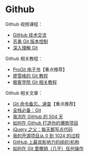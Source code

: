 # Github

Github 视频课程：

- [GitHub 技术交流](http://pan.baidu.com/s/1miz0M3u)
- [苏勇 Git 版本控制](http://edu.51cto.com/course/course_id-1412.html)
- [深入理解 Git](http://edu.51cto.com/course/course_id-1838.html)

Github 相关教程：

- [ProGit 电子书](https://git-scm.com/book/zh/v2)【重点推荐】
- [廖雪峰的 Git 教程](http://www.liaoxuefeng.com/wiki/0013739516305929606dd18361248578c67b8067c8c017b000/)
- [极客学院 Git 相关教程](http://wiki.jikexueyuan.com/list/code/)

Github 相关文章：

- [Git 命令备忘、速查](https://services.github.com/kit/downloads/cn/github-git-cheat-sheet.html)【重点推荐】
- [全栈必备：Git](http://blog.jobbole.com/107027/)
- [我泡在 GitHub 的 504 天](http://blog.jobbole.com/104464/)
- [如何在 Github 打造你的爆款项目](http://blog.jobbole.com/101431/)
- [jQuery 之父：每天都写点代码](http://blog.jobbole.com/66227/)
- [我的开源项目从 0 到 1024 的过程](http://blog.jobbole.com/101734/)
- [GitHub 上最具影响力的组织/机构](http://blog.jobbole.com/106443/)
- [如何在 Git 里撤销（几乎）任何操作](http://blog.jobbole.com/87700/)
